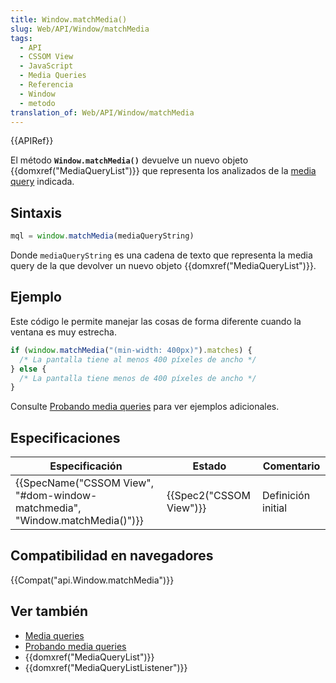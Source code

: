 ```yaml
---
title: Window.matchMedia()
slug: Web/API/Window/matchMedia
tags:
  - API
  - CSSOM View
  - JavaScript
  - Media Queries
  - Referencia
  - Window
  - metodo
translation_of: Web/API/Window/matchMedia
---
```


{{APIRef}}

El método **`Window.matchMedia()`** devuelve un nuevo objeto {{domxref("MediaQueryList")}} que representa los analizados de la [media query](/es/docs/CSS/Media_queries) indicada.

## Sintaxis

```js
mql = window.matchMedia(mediaQueryString)
```

Donde `mediaQueryString` es una cadena de texto que representa la media query de la que devolver un nuevo objeto {{domxref("MediaQueryList")}}.

## Ejemplo

Este código le permite manejar las cosas de forma diferente cuando la ventana es muy estrecha.

```js
if (window.matchMedia("(min-width: 400px)").matches) {
  /* La pantalla tiene al menos 400 píxeles de ancho */
} else {
  /* La pantalla tiene menos de 400 píxeles de ancho */
}
```

Consulte [Probando media queries](/es/docs/DOM/Using_media_queries_from_code) para ver ejemplos adicionales.

## Especificaciones

| Especificación                                                                                       | Estado                           | Comentario         |
| ---------------------------------------------------------------------------------------------------- | -------------------------------- | ------------------ |
| {{SpecName("CSSOM View", "#dom-window-matchmedia", "Window.matchMedia()")}} | {{Spec2("CSSOM View")}} | Definición initial |

## Compatibilidad en navegadores

{{Compat("api.Window.matchMedia")}}

## Ver también

- [Media queries](/es/docs/CSS/Media_queries)
- [Probando media queries](/es/docs/Web/Guide/CSS/probando_media_queries)
- {{domxref("MediaQueryList")}}
- {{domxref("MediaQueryListListener")}}
